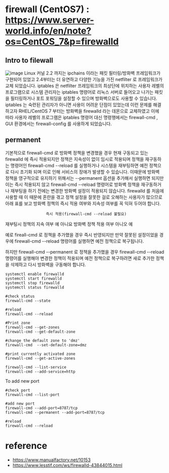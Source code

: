 # firewall (CentOS7) : https://www.server-world.info/en/note?os=CentOS_7&p=firewalld

## Intro to filewall
![image](https://user-images.githubusercontent.com/48517782/131292643-2f1ef58d-605a-466a-bfd1-fce9c0594e3c.png)
Linux 커널 2.2 까지는 ipchains 이라는 패킷 필터링/방화벽 프레임워크가 구현되어 있었고 2.4부터는 더 유연하고 다양한 기능을 가진 netfilter 로 프레임워크가 교체 되었습니다.
iptables 은 netfilter 프레임워크의 최상단에 위치하는 사용자 레벨의 프로그램으로 시스템 관리자는 iptables 명령어로 리눅스 서버로 들어오고 나가는 패킷을 필터링하거나 포트 포워딩을 설정할 수 있으며 방화벽으로도 사용할 수 있습니다.
iptables 는 숙련된 관리자가 아니면 사용이 어려운 단점이 있었는데 이런 문제를 해결하고자 RHEL/CentOS 7 부터는 방화벽을 firewalld 라는 데몬으로 교체하였고 이에 따라 사용자 레벨의 프로그램은 iptables 명령어 대신 명령행에서는 firewall-cmd , GUI 환경에서는 firewall-config 를 사용하게 되었습니다.

## permanent
기본적으로 firewall-cmd 로 방화벽 정책을 변경했을 경우 현재 구동되고 있는 firewalld 에 즉시 적용되지만 정책은 지속성이 없이 임시로 적용되며 정책을 재구동하는 명령어인 firewall-cmd --reload 를 실행하거나 시스템을 재부팅하면 예전 정책으로 다시 초기화 되며 이로 인해 서비스의 장애가 발생할 수 있습니다.
이때문에 방화벽 정책을 영구적으로 유지하기 위해서는 --permanent 옵션을 추가해서 실행하면 되지만 이는 즉시 적용되지 않고 firewall-cmd --reload 명령어로 방화벽 정책을 재구동하거나 재부팅을 하기 전에는 변경한 방화벽 설정이 적용되지 않습니다.
firewalld 를 처음에 사용할 때 이 때문에 혼란을 겪고 정책 설정을 잘못한 걸로 오해하는 사용자가 많으므로 아래 표를 보고 방화벽 정책의 즉시 적용 여부와 지속성 여부를 꼭 익혀 두어야 합니다.




                      즉시 적용(firewall-cmd --reload 불필요)	
재부팅시 정책의 지속 여부	예	                  아니요
방화벽 정책 적용 여부      아니오	              예


예로 fireall-cmd 로 정책을 추가했을 경우 즉시 반영되지만 만약 잘못된 설정이었을 경우에 firewall-cmd --reload 명령어를 실행하면 예전 정책으로 복구됩니다.

하지만 firewall-cmd --permanent  로 정책을 추가했을 경우 firewall-cmd --reload 명령어를 실행해야 변경한 정책이 적용되며 예전 정책으로 복구하려면 새로 추가한 정책을 삭제하고 다시 방화벽을 구동해야 합니다.



```
systemctl enable firewalld
systemctl start firewalld
systemctl stop firewalld
systemctl status firewalld
```

```
#check status
firewall-cmd --state

#reload
firewall-cmd --reload
```

```
#Print zone
firewall-cmd --get-zones
firewall-cmd --get-default-zone

#change the default zone to 'dmz'
firewall-cmd  --set-default-zone=dmz

#print currently activated zone
firewall-cmd --get-active-zones

firewall-cmd --list-service
firewall-cmd --add-service=http
```

To add new port
```
#check port
firewall-cmd --list-port 

#add new port
firewall-cmd --add-port=8787/tcp
firewall-cmd --permanent --add-port=8787/tcp

#reload
firewall-cmd --reload
```

# reference
- https://www.manualfactory.net/10153
- https://www.lesstif.com/ws/firewalld-43844015.html
